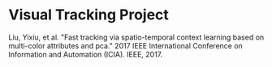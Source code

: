 # Visual Tracking Project
Liu, Yixiu, et al. "Fast tracking via spatio-temporal context learning based on multi-color attributes and pca." 2017 IEEE International Conference on Information and Automation (ICIA). IEEE, 2017.